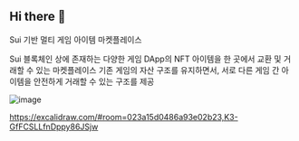 ## Hi there 👋

Sui 기반 멀티 게임 아이템 마켓플레이스

Sui 블록체인 상에 존재하는 다양한 게임 DApp의 NFT 아이템을 한 곳에서 교환 및 거래할 수 있는 마켓플레이스
기존 게임의 자산 구조를 유지하면서, 서로 다른 게임 간 아이템을 안전하게 거래할 수 있는 구조를 제공

![image](https://github.com/user-attachments/assets/1a741112-d6e7-4ba8-b110-66933459cce4)

https://excalidraw.com/#room=023a15d0486a93e02b23,K3-GfFCSLLfnDppy86JSjw
